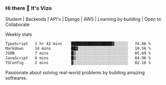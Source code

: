 ### Hi there 👋 It's Vizo

Student | Backends | API's | Django | AWS |  Learning by building | Open to Collaborate

Weekly stats
<!--START_SECTION:waka-->

```txt
TypeScript   1 hr 42 mins    ██████████████████▓░░░░░░   74.86 %
Markdown     14 mins         ██▓░░░░░░░░░░░░░░░░░░░░░░   10.56 %
JSON         7 mins          █▒░░░░░░░░░░░░░░░░░░░░░░░   05.69 %
JavaScript   6 mins          █▒░░░░░░░░░░░░░░░░░░░░░░░   04.96 %
TSConfig     2 mins          ▓░░░░░░░░░░░░░░░░░░░░░░░░   02.16 %
```

<!--END_SECTION:waka-->


Passionate about solving real-world problems by building amazing softwares.
